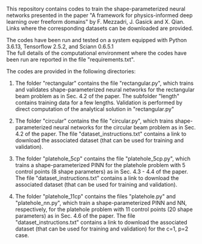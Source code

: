 This repository contains codes to train the shape-parameterized neural networks presented in the paper "A framework for physics-informed deep learning over freeform domains" by F. Mezzadri, J. Gasick and X. Qian. 
Links where the corresponding datasets can be downloaded are provided.

The codes have been run and tested on a system equipped with Python 3.6.13, Tensorflow 2.5.2, and Sciann 0.6.5.1  
The full details of the computational environment where the codes have been run are reported in the file "requirements.txt".

The codes are provided in the following directories:

1) The folder "rectangular" contains the file "rectangular.py", which trains and validates shape-parameterized neural networks for the rectangular beam problem as in Sec. 4.2 of the paper.
The subfolder "length" contains training data for a few lengths. Validation is performed by direct computation of the analytical solution in "rectangular.py"

2) The folder "circular" contains the file "circular.py", which trains shape-parameterized neural networks for the circular beam problem as in Sec. 4.2 of the paper.
The file "dataset_instructions.txt" contains a link to download the associated dataset (that can be used for training and validation).

3) The folder "platehole_5cp" contains the file "platehole_5cp.py", which trains a shape-parameterized PINN for the platehole problem with 5 control points (8 shape parameters) as in Sec. 4.3 - 4.4 of the paper.
The file "dataset_instructions.txt" contains a link to download the associated dataset (that can be used for training and validation).

4) The folder "platehole_11cp" contains the files "platehole.py" and "platehole_nn.py", which train a shape-parameterized PINN and NN, respectively, for the platehole problem with 11 control points (20 shape parameters) as in Sec. 4.6 of the paper.
The file "dataset_instructions.txt" contains a link to download the associated dataset (that can be used for training and validation) for the c=1, p=2 case.

